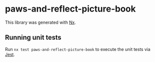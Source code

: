 # paws-and-reflect-picture-book

This library was generated with [Nx](https://nx.dev).

## Running unit tests

Run `nx test paws-and-reflect-picture-book` to execute the unit tests via [Jest](https://jestjs.io).
